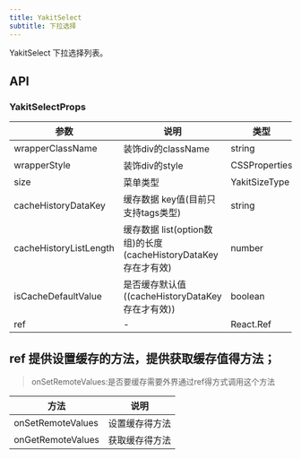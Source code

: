 ```yaml
---
title: YakitSelect
subtitle: 下拉选择
---
```


YakitSelect 下拉选择列表。

## API

### YakitSelectProps

| 参数                   | 说明                                                           | 类型                          | 默认值   |
| ---------------------- | -------------------------------------------------------------- | ----------------------------- | -------- |
| wrapperClassName       | 装饰div的className                                             | string                        | -        |
| wrapperStyle           | 装饰div的style                                                 | CSSProperties                 | -        |
| size                   | 菜单类型                                                       | YakitSizeType                 | "middle" |
| cacheHistoryDataKey    | 缓存数据 key值(目前只支持tags类型)                             | string                        | -        |
| cacheHistoryListLength | 缓存数据 list(option数组)的长度(cacheHistoryDataKey存在才有效) | number                        | -        |
| isCacheDefaultValue    | 是否缓存默认值((cacheHistoryDataKey存在才有效))                | boolean                       | -        |
| ref                    | -                                                              | React.Ref<YakitBaseSelectRef> | -        |

## ref 提供设置缓存的方法，提供获取缓存值得方法；

> onSetRemoteValues:是否要缓存需要外界通过ref得方式调用这个方法

| 方法              | 说明           |
| ----------------- | -------------- |
| onSetRemoteValues | 设置缓存得方法 |
| onGetRemoteValues | 获取缓存得方法 |
